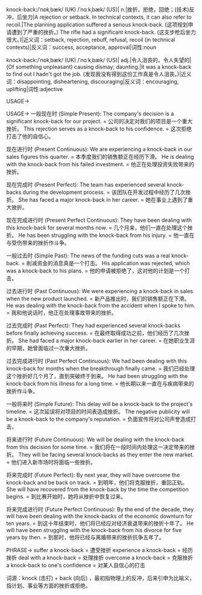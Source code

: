 knock-back:/ˈnɒkˌbæk/ (UK) /ˈnɑːkˌbæk/ (US)| n.|挫折，拒绝，回绝；(技术)反冲，后坐力|A rejection or setback.  In technical contexts, it can also refer to recoil.|The planning application suffered a serious knock-back. (这项规划申请遭到了严重的挫折。)  The rifle had a significant knock-back. (这支步枪后坐力很大。)|近义词：setback, rejection, rebuff, refusal, recoil (in technical contexts)|反义词：success, acceptance, approval|词性:noun

knock-back:/ˈnɒkˌbæk/ (UK) /ˈnɑːkˌbæk/ (US)| adj.|令人沮丧的，令人失望的|(Of something unpleasant) causing dismay; daunting.|It was a knock-back to find out I hadn't got the job. (发现我没有得到这份工作真是令人沮丧。)|近义词：disappointing, disheartening, discouraging|反义词：encouraging, uplifting|词性:adjective


USAGE->

USAGE->
一般现在时 (Simple Present):
The company's decision is a significant knock-back for our project. = 公司的决定对我们的项目是一个重大挫折。
This rejection serves as a knock-back to his confidence. =  这次拒绝打击了他的自信心。


现在进行时 (Present Continuous):
We are experiencing a knock-back in our sales figures this quarter. = 本季度我们的销售额正在经历下滑。
He is dealing with the knock-back from his failed investment. = 他正在处理投资失败带来的挫折。


现在完成时 (Present Perfect):
The team has experienced several knock-backs during the development process. =  该团队在开发过程中经历了几次挫折。
She has faced a major knock-back in her career. = 她在事业上遇到了重大挫折。


现在完成进行时 (Present Perfect Continuous):
They have been dealing with this knock-back for several months now. = 几个月来，他们一直在处理这个挫折。
He has been struggling with the knock-back from his injury. = 他一直在与受伤带来的挫折作斗争。


一般过去时 (Simple Past):
The news of the funding cuts was a real knock-back. = 削减资金的消息真是一个打击。
His application was rejected, which was a knock-back to his plans. = 他的申请被拒绝了，这对他的计划是一个打击。


过去进行时 (Past Continuous):
We were experiencing a knock-back in sales when the new product launched. = 新产品推出时，我们的销售额正在下滑。
He was dealing with the knock-back from the accident when I spoke to him. = 我和他说话时，他正在处理事故带来的挫折。



过去完成时 (Past Perfect):
They had experienced several knock-backs before finally achieving success. = 在最终取得成功之前，他们经历了几次挫折。
She had faced a major knock-back earlier in her career. =  在她职业生涯的早期，她曾面临过一次重大挫折。



过去完成进行时 (Past Perfect Continuous):
We had been dealing with this knock-back for months when the breakthrough finally came. = 我们已经处理这个挫折好几个月了，直到突破终于到来。
He had been struggling with the knock-back from his illness for a long time. =  他长期以来一直在与疾病带来的挫折作斗争。


一般将来时 (Simple Future):
This delay will be a knock-back to the project's timeline. = 这次延误将对项目的时间表造成挫折。
The negative publicity will be a knock-back to the company's reputation. = 负面宣传将对公司声誉造成打击。


将来进行时 (Future Continuous):
We will be dealing with the knock-back from this decision for some time. = 我们将在一段时间内处理这一决定带来的挫折。
They will be facing several knock-backs as they enter the new market. = 他们进入新市场时将面临一些挫折。



将来完成时 (Future Perfect):
By next year, they will have overcome the knock-back and be back on track. = 到明年，他们将克服挫折，重回正轨。
She will have recovered from the knock-back by the time the competition begins. = 到比赛开始时，她将从挫折中恢复过来。


将来完成进行时 (Future Perfect Continuous):
By the end of the decade, they will have been dealing with the knock-backs of the economic downturn for ten years. = 到这十年结束时，他们将已经应对经济衰退带来的挫折十年了。
He will have been struggling with the knock-back from his divorce for five years by then. = 到那时，他将已经与离婚带来的挫折抗争五年了。




PHRASE->
suffer a knock-back = 遭受挫折
experience a knock-back = 经历挫折
deal with a knock-back = 处理挫折
overcome a knock-back = 克服挫折
a knock-back to one's confidence = 对某人自信心的打击

词源：knock (击打) + back (向后) ，最初指物理上的反冲，后来引申为比喻义，指计划、事业等方面的挫折或拒绝。
